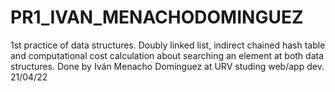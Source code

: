 # PR1_IVAN_MENACHODOMINGUEZ
1st practice of data structures. Doubly linked list, indirect chained hash table and computational cost calculation about searching an element at both data structures.
Done by Iván Menacho Domínguez at URV studing web/app dev. 21/04/22
